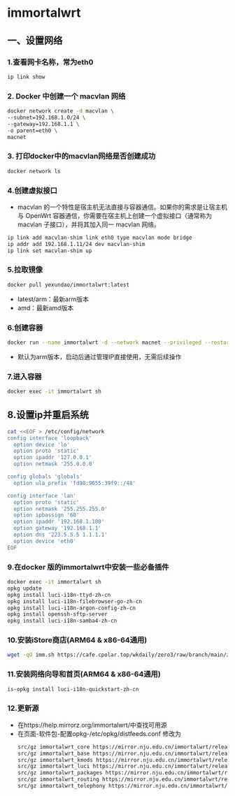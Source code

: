 # immortalwrt
## 一、设置网络
### 1.查看网卡名称，常为eth0
  ```bash
  ip link show
  ```
### 2. Docker 中创建一个 macvlan 网络
  ```bash
  docker network create -d macvlan \
  --subnet=192.168.1.0/24 \
  --gateway=192.168.1.1 \
  -o parent=eth0 \
  macnet
  ```
### 3. 打印docker中的macvlan网络是否创建成功
  ```bash
  docker network ls
  ```
### 4.创建虚拟接口
  - macvlan 的一个特性是宿主机无法直接与容器通信。如果你的需求是让宿主机与 OpenWrt 容器通信，你需要在宿主机上创建一个虚拟接口（通常称为 macvlan 子接口），并将其加入同一 macvlan 网络。
  ```bash
  ip link add macvlan-shim link eth0 type macvlan mode bridge
  ip addr add 192.168.1.11/24 dev macvlan-shim
  ip link set macvlan-shim up
  ```
### 5.拉取镜像
  ```bash
  docker pull yexundao/immortalwrt:latest
  ```
  - latest/arm：最新arm版本
  - amd：最新amd版本
### 6.创建容器
  ```bash
  docker run --name immortalwrt -d --network macnet --privileged --restart=always yexundao/immortalwrt:latest /sbin/init
  ```
  - 默认为arm版本，启动后通过管理IP直接使用，无需后续操作
### 7.进入容器
  ```bash
  docker exec -it immortalwrt sh
  ```
## 8.设置ip并重启系统
  ```bash
  cat <<EOF > /etc/config/network
  config interface 'loopback'
    option device 'lo'
    option proto 'static'
    option ipaddr '127.0.0.1'
    option netmask '255.0.0.0'
  
  config globals 'globals'
    option ula_prefix 'fd98:9655:39f9::/48'
  
  config interface 'lan'
    option proto 'static'
    option netmask '255.255.255.0'
    option ipbassign '60'
    option ipaddr '192.168.1.100'
    option gateway '192.168.1.1'
    option dns '223.5.5.5 1.1.1.1'
    option device 'eth0'
  EOF
  ```
### 9.在docker 版的immortalwrt中安装一些必备插件
  ```bash
  docker exec -it immortalwrt sh 
  opkg update
  opkg install luci-i18n-ttyd-zh-cn
  opkg install luci-i18n-filebrowser-go-zh-cn
  opkg install luci-i18n-argon-config-zh-cn
  opkg install openssh-sftp-server
  opkg install luci-i18n-samba4-zh-cn
  ```
### 10.安装iStore商店(ARM64 & x86-64通用)
  ```bash
  wget -qO imm.sh https://cafe.cpolar.top/wkdaily/zero3/raw/branch/main/zero3/imm.sh && chmod +x imm.sh && ./imm.sh
  ```
### 11.安装网络向导和首页(ARM64 & x86-64通用)
  ```bash
  is-opkg install luci-i18n-quickstart-zh-cn
  ```
### 12.更新源
- 在https://help.mirrorz.org/immortalwrt/中查找可用源
- 在页面-软件包-配置opkg-/etc/opkg/distfeeds.conf 修改为
  ```bash
  src/gz immortalwrt_core https://mirror.nju.edu.cn/immortalwrt/releases/24.10.0/targets/armsr/armv8/packages
  src/gz immortalwrt_base https://mirror.nju.edu.cn/immortalwrt/releases/24.10.0/packages/aarch64_generic/base
  src/gz immortalwrt_kmods https://mirror.nju.edu.cn/immortalwrt/releases/24.10.0/targets/armsr/armv8/kmods/6.6.73-1-a7eafb055ecc4891236a188e564e21ff
  src/gz immortalwrt_luci https://mirror.nju.edu.cn/immortalwrt/releases/24.10.0/packages/aarch64_generic/luci
  src/gz immortalwrt_packages https://mirror.nju.edu.cn/immortalwrt/releases/24.10.0/packages/aarch64_generic/packages
  src/gz immortalwrt_routing https://mirror.nju.edu.cn/immortalwrt/releases/24.10.0/packages/aarch64_generic/routing
  src/gz immortalwrt_telephony https://mirror.nju.edu.cn/immortalwrt/releases/24.10.0/packages/aarch64_generic/telephony
  ```






